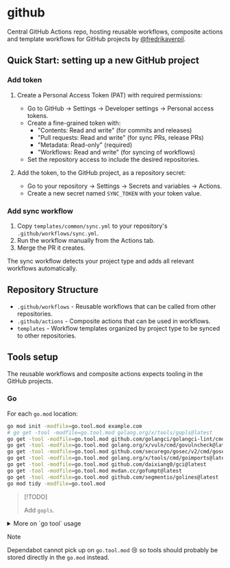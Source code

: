 # github

Central GitHub Actions repo, hosting reusable workflows, composite actions and
template workflows for GitHub projects by
[@fredrikaverpil](https://github.com/fredrikaverpil).

## Quick Start: setting up a new GitHub project

### Add token

1. Create a Personal Access Token (PAT) with required permissions:

   - Go to GitHub → Settings → Developer settings → Personal access tokens.
   - Create a fine-grained token with:
     - "Contents: Read and write" (for commits and releases)
     - "Pull requests: Read and write" (for sync PRs, release PRs)
     - "Metadata: Read-only" (required)
     - "Workflows: Read and write" (for syncing of workflows)
   - Set the repository access to include the desired repositories.

1. Add the token, to the GitHub project, as a repository secret:

   - Go to your repository → Settings → Secrets and variables → Actions.
   - Create a new secret named `SYNC_TOKEN` with your token value.

### Add sync workflow

1. Copy `templates/common/sync.yml` to your repository's
   `.github/workflows/sync.yml`.
1. Run the workflow manually from the Actions tab.
1. Merge the PR it creates.

The sync workflow detects your project type and adds all relevant workflows
automatically.

## Repository Structure

- `.github/workflows` - Reusable workflows that can be called from other
  repositories.
- `.github/actions` - Composite actions that can be used in workflows.
- `templates` - Workflow templates organized by project type to be synced to
  other repositories.

## Tools setup

The reusable workflows and composite actions expects tooling in the GitHub
projects.

### Go

For each `go.mod` location:

```sh
go mod init -modfile=go.tool.mod example.com
# go get -tool -modfile=go.tool.mod golang.org/x/tools/gopls@latest
go get -tool -modfile=go.tool.mod github.com/golangci/golangci-lint/cmd/golangci-lint@latest
go get -tool -modfile=go.tool.mod golang.org/x/vuln/cmd/govulncheck@latest
go get -tool -modfile=go.tool.mod github.com/securego/gosec/v2/cmd/gosec@latest
go get -tool -modfile=go.tool.mod golang.org/x/tools/cmd/goimports@latest
go get -tool -modfile=go.tool.mod github.com/daixiang0/gci@latest
go get -tool -modfile=go.tool.mod mvdan.cc/gofumpt@latest
go get -tool -modfile=go.tool.mod github.com/segmentio/golines@latest
go mod tidy -modfile=go.tool.mod
```

> [!TODO]
> 
> Add `gopls`.

<details>
<summary>More on `go tool` usage</summary>

```sh
# Initialize a go.tool.mod modfile
$ go mod init -modfile=go.tool.mod example.com

# Add a tool to the module
$ go get -tool -modfile=go.tool.mod golang.org/x/vuln/cmd/govulncheck

# Run the tool from the command line
$ go tool -modfile=go.tool.mod govulncheck

# List all tools added to the module
$ go list -modfile=go.tool.mod tool

# Install all tools into ~/go/bin
$ go install -modfile=go.tool.mod tool

# Verify the integrity of the tool dependencies
$ go mod verify -modfile=go.tool.mod

# Upgrade or downgrade a tool to a specific version
$ go get -tool -modfile=go.tool.mod golang.org/x/vuln/cmd/govulncheck@v1.1.2

# Upgrade all tools to their latest version
$ go get -modfile=go.tool.mod tool

# Remove a tool from the module
$ go get -tool -modfile=go.tool.mod golang.org/x/vuln/cmd/govulncheck@none
```

</details>

> [!NOTE]
>
> Dependabot cannot pick up on `go.tool.mod` 😢 so tools should probably be stored directly in the `go.mod` instead.
